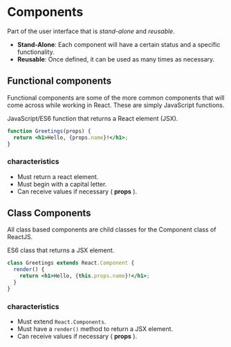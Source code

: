 # Components

Part of the user interface that is _stand-alone_ and _reusable_.

- **Stand-Alone**: Each component will have a certain status and a specific functionality.
- **Reusable**: Once defined, it can be used as many times as necessary.

## Functional components

Functional components are some of the more common components that will come across while working in React. These are simply JavaScript functions.

JavaScript/ES6 function that returns a React element (JSX).

```jsx
function Greetings(props) {
  return <h1>Hello, {props.name}!</h1>;
}
```

### characteristics

- Must return a react element.
- Must begin with a capital letter.
- Can receive values if necessary ( **props** ).

## Class Components

All class based components are child classes for the Component class of ReactJS.

ES6 class that returns a JSX element.

```jsx
class Greetings extends React.Component {
  render() {
    return <h1>Hello, {this.props.name}!</h1>;
  }
}
```

### characteristics

- Must extend `React.Components`.
- Must have a `render()` method to return a JSX element.
- Can receive values if necessary ( **props** ).
